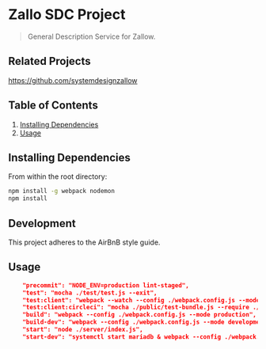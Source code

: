 # Zallo SDC Project

> General Description Service for Zallow.

## Related Projects

<https://github.com/systemdesignzallow>

## Table of Contents

1. [Installing Dependencies](#InstallingDependencies)
1. [Usage](#Usage)

## Installing Dependencies

From within the root directory:

```sh
npm install -g webpack nodemon
npm install
```

## Development

This project adheres to the AirBnB style guide.

## Usage

```JSON
    "precommit": "NODE_ENV=production lint-staged",
    "test": "mocha ./test/test.js --exit",
    "test:client": "webpack --watch --config ./webpack.config.js --mode development & nodemon ./server/test.js",
    "test:client:circleci": "mocha ./public/test-bundle.js --require ./test/setup.js",
    "build": "webpack --config ./webpack.config.js --mode production",
    "build-dev": "webpack --config ./webpack.config.js --mode development",
    "start": "node ./server/index.js",
    "start-dev": "systemctl start mariadb & webpack --config ./webpack.config.js --watch  --mode development & nodemon ./server/index.js"
```
